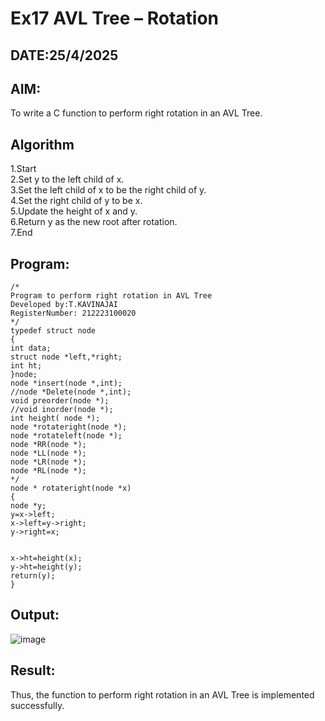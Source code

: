 # Ex17 AVL Tree – Rotation
## DATE:25/4/2025
## AIM:
To write a C function to perform right rotation in an AVL Tree.

## Algorithm
1.Start<br/>
2.Set y to the left child of x.<br/>
3.Set the left child of x to be the right child of y.<br/>
4.Set the right child of y to be x.<br/>
5.Update the height of x and y.<br/>
6.Return y as the new root after rotation.<br/>
7.End<br/>

## Program:
```
/*
Program to perform right rotation in AVL Tree
Developed by:T.KAVINAJAI
RegisterNumber: 212223100020
*/
typedef struct node 
{ 
int data; 
struct node *left,*right; 
int ht; 
}node; 
node *insert(node *,int); 
//node *Delete(node *,int); 
void preorder(node *); 
//void inorder(node *); 
int height( node *); 
node *rotateright(node *); 
node *rotateleft(node *); 
node *RR(node *); 
node *LL(node *); 
node *LR(node *); 
node *RL(node *); 
*/ 
node * rotateright(node *x) 
{ 
node *y; 
y=x->left; 
x->left=y->right; 
y->right=x; 
  
  
x->ht=height(x); 
y->ht=height(y); 
return(y); 
}
```

## Output:



![image](https://github.com/user-attachments/assets/41f3635a-e8fa-4a9b-8e4b-dd45c55afc27)


## Result:
Thus, the function to perform right rotation in an AVL Tree is implemented successfully.
